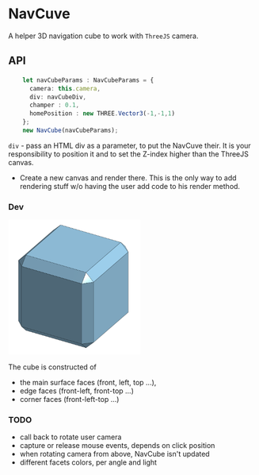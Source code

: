 # NavCuve

A helper 3D navigation cube to work with `ThreeJS` camera.

## API

```ts
    let navCubeParams : NavCubeParams = {
      camera: this.camera,
      div: navCubeDiv,
      champer : 0.1,
      homePosition : new THREE.Vector3(-1,-1,1)
    };
    new NavCube(navCubeParams);
```

`div` - pass an HTML div as a parameter, to put the NavCuve their. It is your responsibility to position it and to set the Z-index higher than the ThreeJS canvas.

- Create a new canvas and render there. This is the only way to add rendering stuff w/o having the user add code to his render method.





### Dev

<img src="./images/navcube.PNG" alt="image" style="zoom:33%;" />

The cube is constructed of

* the main surface faces (front, left, top ...), 
* edge faces (front-left, front-top ...)
* corner faces (front-left-top ...)

### TODO
* call back to rotate user camera
* capture or release mouse events, depends on click position
* when rotating camera from above, NavCube isn't updated
* different facets colors, per angle and light
